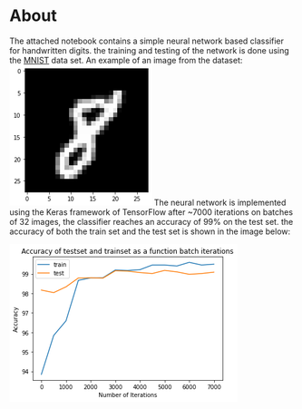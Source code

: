 # About
The attached notebook contains a simple neural network based classifier for handwritten digits. the training and testing of the network is done using the [MNIST](http://yann.lecun.com/exdb/mnist/) data set.
An example of an image from the dataset:
![Mnist Image of the letter 8](images/8.png)
The neural network is implemented using the Keras framework of TensorFlow
after ~7000 iterations on batches of 32 images, the classifier reaches an accuracy of 99% on the test set. the accuracy of both the train set and the test set is shown in the image below:

![Accuracy](images/accuracy.png)
